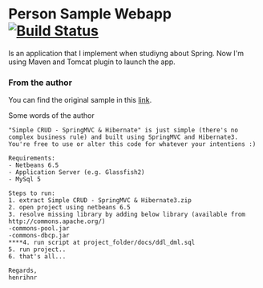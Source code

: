 # Person Sample Webapp [![Build Status](https://travis-ci.org/cesardl/person-sample-webapp.svg?branch=master)](https://travis-ci.org/cesardl/person-sample-webapp)

Is an application that I implement when studiyng about Spring. 
Now I'm using Maven and Tomcat plugin to launch the app.

### From the author

You can find the original sample in this [link](https://henrihnr.wordpress.com/2009/05/25/simple-crud-springmvc-hibernate3/).

Some words of the author 

    "Simple CRUD - SpringMVC & Hibernate" is just simple (there's no complex business rule) and built using SpringMVC and Hibernate3. You're free to use or alter this code for whatever your intentions :)
    
    Requirements:
    - Netbeans 6.5
    - Application Server (e.g. Glassfish2)
    - MySql 5
    
    Steps to run:
    1. extract Simple CRUD - SpringMVC & Hibernate3.zip
    2. open project using netbeans 6.5
    3. resolve missing library by adding below library (available from http://commons.apache.org/)
    -commons-pool.jar
    -commons-dbcp.jar
    ****4. run script at project_folder/docs/ddl_dml.sql
    5. run project..
    6. that's all...
    
    Regards,
    henrihnr